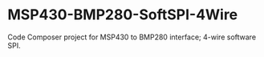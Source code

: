 # MSP430-BMP280-SoftSPI-4Wire
Code Composer project for MSP430 to BMP280 interface; 4-wire software SPI. 
